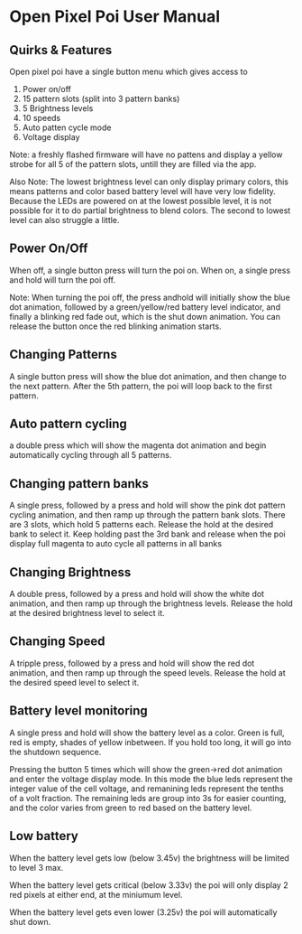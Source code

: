 # Open Pixel Poi User Manual


## Quirks & Features
Open pixel poi have a single button menu which gives access to

1. Power on/off
1. 15 pattern slots (split into 3 pattern banks)
1. 5 Brightness levels
1. 10 speeds
1. Auto patten cycle mode
1. Voltage display

Note: a freshly flashed firmware will have no pattens and display
a yellow strobe for all 5 of the pattern slots, untill they are 
filled via the app.

Also Note: The lowest brightness level can only display primary 
colors, this means patterns and color based battery level will 
have very low fidelity. Because the LEDs are powered on at the 
lowest possible level, it is not possible for it to do partial 
brightness to blend colors. The second to lowest level can also
struggle a little.

## Power On/Off
When off, a single button press will turn the poi on.
When on, a single press and hold will turn the poi off.

Note: When turning the poi off, the press andhold will initially
show the blue dot animation, followed by a green/yellow/red battery
level indicator, and finally a blinking red fade out, which is
the shut down animation. You can release the button once the red
blinking animation starts.

## Changing Patterns
A single button press will show the blue dot animation, and then
change to the next pattern. After the 5th pattern, the poi will
loop back to the first pattern.

## Auto pattern cycling
a double press which will show the magenta dot 
animation and begin automatically cycling through all 5 patterns.

## Changing pattern banks
A single press, followed by a press and hold will show the pink
dot pattern cycling animation, and then ramp up through the pattern
bank slots. There are 3 slots, which hold 5 patterns each. Release
the hold at the desired bank to select it. Keep holding past the
3rd bank and release when the poi display full magenta to auto
cycle all patterns in all banks

## Changing Brightness
A double press, followed by a press and hold will show the white
dot animation, and then ramp up through the brightness levels.
Release the hold at the desired brightness level to select it.

## Changing Speed
A tripple press, followed by a press and hold will show the red
dot animation, and then ramp up through the speed levels.
Release the hold at the desired speed level to select it.

## Battery level monitoring
A single press and hold will show the battery level as a color.
Green is full, red is empty, shades of yellow inbetween.
If you hold too long, it will go into the shutdown sequence.

Pressing the button 5 times which will show the green->red dot 
animation and enter the voltage display mode. In this mode the 
blue leds represent the integer value of the cell voltage, and
remanining leds represent the tenths of a volt fraction. The 
remaining leds are group into 3s for easier counting, and the
color varies from green to red based on the battery level.

## Low battery
When the battery level gets low (below 3.45v) the brightness will
be limited to level 3 max.

When the battery level gets critical (below 3.33v) the poi will
only display 2 red pixels at either end, at the miniumum level.

When the battery level gets even lower (3.25v) the poi will
automatically shut down.